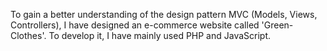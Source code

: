 To gain a better understanding of the design pattern MVC (Models, Views, Controllers), I have designed an e-commerce website called 'Green-Clothes'.
To develop it, I have mainly used PHP and JavaScript. 
